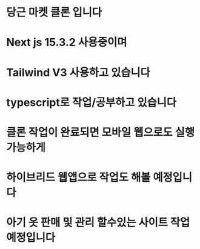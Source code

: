 # 당근 마켓 클론 입니다
# Next js 15.3.2 사용중이며
# Tailwind V3 사용하고 있습니다
# typescript로 작업/공부하고 있습니다
# 클론 작업이 완료되면 모바일 웹으로도 실행 가능하게 
# 하이브리드 웹앱으로 작업도 해볼 예정입니다
# 아기 옷 판매 및 관리 할수있는 사이트 작업 예정입니다